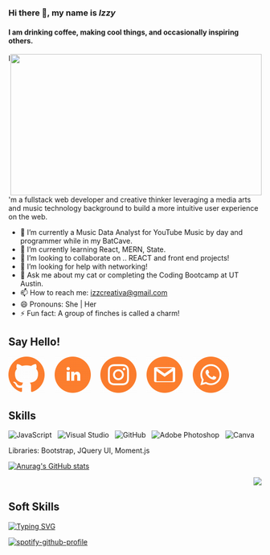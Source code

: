 ### Hi there 👋, my name is *Izzy*
#### I am drinking coffee, making cool things, and occasionally inspiring others.
<img align="right" width="500" height="281.25" src="https://media.giphy.com/media/L1R1tvI9svkIWwpVYr/giphy.gif?cid=790b7611416f8983cc5ed07f395562dab4d756bf5056c4b8&rid=giphy.gif&ct=g">

I'm a fullstack web developer and creative thinker leveraging a media arts and music technology background to build a more intuitive user experience on the web.

- 🔭 I’m currently a Music Data Analyst for YouTube Music by day and programmer while in my BatCave.
- 🌱 I’m currently learning React, MERN, State.
- 👯 I’m looking to collaborate on .. REACT and front end projects!
- 🤔 I’m looking for help with networking!
- 💬 Ask me about my cat or completing the Coding Bootcamp at UT Austin.
- 📫 How to reach me: [izzcreativa@gmail.com](mailto:izzcreativa@gmail.com)
- 😄 Pronouns: She | Her
- ⚡ Fun fact: A group of finches is called a charm!

**Say Hello!**
---
[![GitHub](images/iconmonstr-github.png)](https://github.com/izztnkr)&nbsp;&nbsp;&nbsp;&nbsp;
[![LinkedIn](images/iconmonstr-linkedin.png)](https://www.linkedin.com/in/izzy-ramirez-izztnkr/)&nbsp;&nbsp;&nbsp;&nbsp;
[![Instagram](images/iconmonstr-instagram.png)](https://www.instagram.com/thinkntink/)&nbsp;&nbsp;&nbsp;&nbsp;
[![Gmai](images/iconmonstr-gmail.png)](mailto:izzcreativa@gmail.com)&nbsp;&nbsp;&nbsp;&nbsp;
[![Whatsapp](images/iconmonstr-whatsapp.png)](https://wa.me/19568217650)&nbsp;&nbsp;&nbsp;&nbsp;

**Skills**
---
![JavaScript](https://img.shields.io/badge/javascript-%23323330.svg?style=for-the-badge&logo=javascript&logoColor=%23F7DF1E)&nbsp;&nbsp;
![Visual Studio](https://img.shields.io/badge/VisualStudio-5C2D91.svg?style=for-the-badge&logo=visual-studio&logoColor=white)&nbsp;&nbsp;
![GitHub](https://img.shields.io/badge/github-%23121011.svg?style=for-the-badge&logo=github&logoColor=white)&nbsp;&nbsp;
![Adobe Photoshop](https://img.shields.io/badge/adobephotoshop-%2331A8FF.svg?style=for-the-badge&logo=adobephotoshop&logoColor=white)&nbsp;&nbsp;
![Canva](https://img.shields.io/badge/Canva-%2300C4CC.svg?style=for-the-badge&logo=Canva&logoColor=white)&nbsp;&nbsp;
<!---![Markdown](https://img.shields.io/badge/markdown-%23000000.svg?style=for-the-badge&logo=markdown&logoColor=white)&nbsp;&nbsp;
![NodeJS](https://img.shields.io/badge/node.js-6DA55F?style=for-the-badge&logo=node.js&logoColor=white)&nbsp;&nbsp;
![React](https://img.shields.io/badge/react-%2320232a.svg?style=for-the-badge&logo=react&logoColor=%2361DAFB)&nbsp;&nbsp; --->

Libraries: Bootstrap, JQuery UI, Moment.js 



[![Anurag's GitHub stats](https://github-readme-stats.vercel.app/api?username=izztnkr&show_icons=true&theme=synthwave)](https://github.com/anuraghazra/github-readme-stats)


<img align= "right" maxwidth= "100%" src="https://raw.githubusercontent.com/nilfalse/nilfalse/master/contributions.gif">&nbsp;&nbsp;




**Soft Skills**
---


[![Typing SVG](https://readme-typing-svg.herokuapp.com?color=625BE3&size=17&lines=Tunes+of+the+day)](https://git.io/typing-svg)&nbsp;&nbsp;

[![spotify-github-profile](https://spotify-github-profile.vercel.app/api/view?uid=1222970000&cover_image=true&theme=novatorem)](https://github.com/kittinan/spotify-github-profile)&nbsp;&nbsp;
